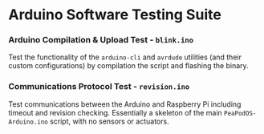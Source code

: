 # Arduino Software Testing Suite

### Arduino Compilation & Upload Test - `blink.ino`

Test the functionality of the `arduino-cli` and `avrdude` utilities (and their custom configurations) by compilation the script and flashing the binary.

### Communications Protocol Test - `revision.ino`

Test communications between the Arduino and Raspberry Pi including timeout and revision checking. Essentially a skeleton of the main `PeaPodOS-Arduino.ino` script, with no sensors or actuators.